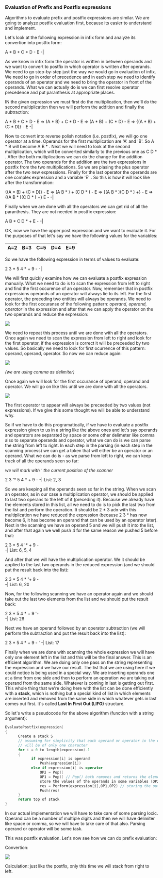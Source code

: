 ### Evaluation of Prefix and Postfix expressions

Algorithms to evaluate prefix and postfix expressions are similar. We are going to analyze postfix evaluation first, because its easier to understand and implement. 

Let's look at the following expression in infix form and analyze its convertion into postfix form:

A * B + C * D - E
-|

As we know in infix form the operator is written in between operands and we want to convert to postfix in which operator is written after operands. We need to go step-by-step just the way we would go in evaluation of infix. We need to go in order of precedence and in each step we need to identify operands of an operator and we need to bring the operator in front of the operands. What we can actually do is we can first resolve operator precedence and put paranthesis at appropriate places. 

IN the given expression we must first do the multiplication, then we'll do the second multiplication then we will perform the addition and finally the subtraction:

A * B + C * D - E ⇒ (A * B) + C * D - E ⇒ (A * B) + (C * D) - E ⇒ {(A * B) + (C * D)} - E
-|

Now to convert into reverse polish notation (i.e. postfix), we will go one operator at a time. Operands for the first multiplication are 'A' and 'B'. So A * B will become A B * . Next we will need to look at the second multiplication, which will be converted similarly to the previous one as C D * . After the both multiplications we can do the change for the addition operator. The two operands for the addition are the two expressions in postfix from the two multiplications. So we are plasing the plus operator after the two new expressions. Finally for the last operator the operands are one complex expression and a variable 'E' . So this is how it will look like after the transformation:

{(A * B) + (C * D)} - E ⇒ (A B * ) + (C D * ) - E ⇒ {(A B * )(C D * ) +} - E ⇒ {(A B * )(C D * ) +} E - 
-|

Finally when we are done with all the operators we can get rid of all the paranthesis. They are not needed in postfix expression:

A B * C D * + E -
-|

OK, now we have the upper post expression and we want to evaluate it. For the purposes of that let's say we have the following values for the variables:

A=2|B=3|C=5|D=4|E=9
-|-|-|-|-

So we have the following expression in terms of values to evaluate:

2 3 * 5 4 * + 9 -
-|

We will first quickly examine how we can evaluate a postfix expression manually. What we need to do is to scan the expression from left to right and find the first occurence of an operator. Now, remember that in postfix expressions operands of an operator will always lie to its left. For the first operator, the preceding two entities will always be operands. We need to look for the first occuranse of the following pattern: *operand, operand, operator* in the expression and after that we can apply the operator on the two operands and reduce the expression:

<img src="https://latex.codecogs.com/svg.latex?\Large&space;<op1><op2><operator>:2,3*5,4*+9-\Rightarrow{6,5,4*+9-}">
  
We need to repeat this process until we are done with all the operators. Once again we need to scan the expression from left to right and look for the first operator, if the expression is correct it will be preceeded by two values. So basically we need to look for first ocurrence of this pattern: operand, operand, operator. So now we can reduce again:

<img src="https://latex.codecogs.com/svg.latex?\Large&space;<op1><op2><operator>:2,3*5,4*+9-\Rightarrow{6,5,4*+9-}\Rightarrow{6,20+9-}"> 

*(we are using comma as delimiter)*

Once again we will look for the first occurance of operand, operand and operator. We will go on like this until we are done with all the operators.

<img src="https://latex.codecogs.com/svg.latex?\Large&space;<op1><op2><operator>:2,3*5,4*+9-\Rightarrow{6,5,4*+9-}\Rightarrow{6,20+9-}\Rightarrow{26,9-}\Rightarrow{17}">

Тhe first operator to appear will always be preceeded by two values (not expressions). If we give this some thought we will be able to understand why. 

So if we have to do this programatically, if we have to evaluate a postfix expression given to us in a string like the above ones and let's say operands and operators are separated by space or some other delimeter like comma also to separate operands and operator, what we can do is we can parse the string from left to right. In each step in the parsing (in each step in the scanning process) we can get a token that will either be an operator or an operand. What we can do is - as we parse from left to right, we can keep track of all the operands seen so far:

*we will mark with ' the current position of the scanner*

2 3 '* 5 4 * + 9 - 
-|
List: 2, 3

So we are keeping all the operands seen so far in the string. When we scan an operator, as in our case a multiplication operator, we should be applied to last two operans to the left of it (preceding it). Because we already have the elements stored in this list, all we need to do is to pick the last two from the list and perform the operation. It should be 2 * 3 adn with this multiplication we have reduced the expression (because 2 3 * has now become 6, it has become an operand that can be used by an operator later). Next in the scanning we have an operand 5 and we will push it into the list, and after that again we well push 4 for the same reason we pushed 5 before that:

2 3 * 5 4 '* + 9 -  
-|
List: 6, 5, 4

And after that we will have the multiplication operator. We it should be applied to the last two operands in the reduced expression (and we should put the result back into the list):

2 3 * 5 4 * '+ 9 -   
-|
List: 6, 20

Now, for the following scanning we have an operator again and we should take out the last two elements from the list and we should put the result back:

2 3 * 5 4 * + 9 '-  
-|
List: 26

Next we have an operand followed by an operator subtraction (we will perform the subtraction and put the result back into the list):

2 3 * 5 4 * + 9 - ' 
-|
List: 17

Finally when we are done with scanning the whole expression we will have only one element left in the list and this will be the final answer. This is an efficient algorithm. We are doing only one pass on the string representing the expression and we have our result. The list that we are using here if we could notice is being used in a special way. We are inserting operands one at a time from one side and then to perform an operation we are taking out operand from the same side. Whatever is coming in last is getting out first. This whole thing that we're doing here with the list can be done efficiently with a **stack**, which is nothing but a special kind of list in which elements are inserted and removed from the same side in which whatever gets in last comes out first. It's called **Last In First Out (LIFO)** structure. 

So let's write a pseudocode for the above algorithm (function with a string argument):

```cpp
EvaluatePostfix(expression)
{
      Create a stack S
      // assuming for simplicity that each operand or operator in the expression 
      // will be of only one character
      for i = 0 to length(expression)-1
      {
            if expression[i] is operand
                Push(expression[i])
            else if expression[i] is operator
                OP2 = Pop()
                OP1 = Pop() // Pop() both removes and returns the element from the stack
                store the values of the operands in some variables (OP2 and OP1 in our case)
                res = Perform(expression[i],OP1,OP2) // storing the output in a variable res
                Push(res)
      }  
      return top of stack
}
```
In our actual implementation we will have to take care of some parsing locic. Operand can be a number of multiple digits and then we will have delimiter like space or comma, so we will have to take care of that also. Parsing operand or operator will be some task.

This was postfix evaluation. Let's now see how we can do prefix evaluation:

Convertion:

<img src="https://latex.codecogs.com/svg.latex?\Large&space;<op1><operator><op2>:2*3+5*4-9\Rightarrow{\{(2*3)+(5*4)\}-9}\Rightarrow{\{(*23)+(*54)\}-9}\Rightarrow{\{(*23)(*54)\}-9}\Rightarrow{-\{(*23)(*54)\}9}\Rightarrow{-+*23*549}"> 

Calculation: just like the postfix, only this time we will stack from right to left.
